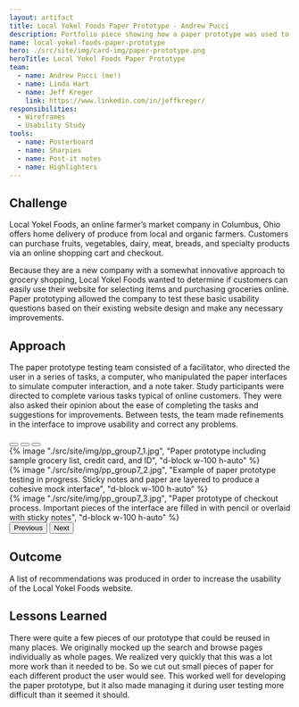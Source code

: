 ```yaml
---
layout: artifact
title: Local Yokel Foods Paper Prototype - Andrew Pucci
description: Portfolio piece showing how a paper prototype was used to improve the Local Yokel Foods website.
name: local-yokel-foods-paper-prototype
hero: ./src/site/img/card-img/paper-prototype.png
heroTitle: Local Yokel Foods Paper Prototype
team:
  - name: Andrew Pucci (me!)
  - name: Linda Hart
  - name: Jeff Kreger
    link: https://www.linkedin.com/in/jeffkreger/
responsibilities:
  - Wireframes
  - Usability Study
tools:
  - name: Posterboard
  - name: Sharpies
  - name: Post-it notes
  - name: Highlighters
---
```


## Challenge
Local Yokel Foods, an online farmer’s market company in Columbus, Ohio offers home delivery of produce from local and organic farmers. Customers can purchase fruits, vegetables, dairy, meat, breads, and specialty products via an online shopping cart and checkout.

Because they are a new company with a somewhat innovative approach to grocery shopping, Local Yokel Foods wanted to determine if customers can easily use their website for selecting items and purchasing groceries online. Paper prototyping allowed the company to test these basic usability questions based on their existing website design and make any necessary improvements.

## Approach
The paper prototype testing team consisted of a facilitator, who directed the user in a series of tasks, a computer, who manipulated the paper interfaces to simulate computer interaction, and a note taker. Study participants were directed to complete various tasks typical of online customers. They were also asked their opinion about the ease of completing the tasks and suggestions for improvements. Between tests, the team made refinements in the interface to improve usability and correct any problems.

<div id="local-yokel-carousel" class="carousel slide mb-3" data-bs-ride="carousel">
  <div class="carousel-indicators">
    <button type="button" data-bs-target="#local-yokel-carousel" data-bs-slide-to="0" class="active" aria-current="true" aria-label="Slide 1"></button>
    <button type="button" data-bs-target="#local-yokel-carousel" data-bs-slide-to="1" aria-label="Slide 2"></button>
    <button type="button" data-bs-target="#local-yokel-carousel" data-bs-slide-to="2" aria-label="Slide 3"></button>
  </div>
  <div class="carousel-inner">
    <div class="carousel-item active">
      {% image "./src/site/img/pp_group7_1.jpg", "Paper prototype including sample grocery list, credit card, and ID", "d-block w-100 h-auto" %}
    </div>
    <div class="carousel-item">
      {% image "./src/site/img/pp_group7_2.jpg", "Example of paper prototype testing in progress. Sticky notes and paper are layered to produce a cohesive mock interface", "d-block w-100 h-auto" %}
    </div>
    <div class="carousel-item">
      {% image "./src/site/img/pp_group7_3.jpg", "Paper prototype of checkout process. Important pieces of the interface are filled in with pencil or overlaid with sticky notes", "d-block w-100 h-auto" %}
    </div>
  </div>
  <button class="carousel-control-prev" type="button" data-bs-target="#local-yokel-carousel" role="button" data-bs-slide="prev">
    <span class="carousel-control-prev-icon" aria-hidden="true"></span>
    <span class="visually-hidden">Previous</span>
  </button>
  <button class="carousel-control-next" type="button" data-bs-target="#local-yokel-carousel" role="button" data-bs-slide="next">
    <span class="carousel-control-next-icon" aria-hidden="true"></span>
    <span class="visually-hidden">Next</span>
  </button>
</div>

## Outcome
A list of recommendations was produced in order to increase the usability of the Local Yokel Foods website.

## Lessons Learned
There were quite a few pieces of our prototype that could be reused in many places. We originally mocked up the search and browse pages individually as whole pages. We realized very quickly that this was a lot more work than it needed to be. So we cut out small pieces of paper for each different product the user would see. This worked well for developing the paper prototype, but it also made managing it during user testing more difficult than it seemed it should.
